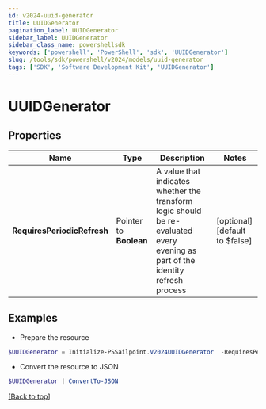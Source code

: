 ```yaml
---
id: v2024-uuid-generator
title: UUIDGenerator
pagination_label: UUIDGenerator
sidebar_label: UUIDGenerator
sidebar_class_name: powershellsdk
keywords: ['powershell', 'PowerShell', 'sdk', 'UUIDGenerator'] 
slug: /tools/sdk/powershell/v2024/models/uuid-generator
tags: ['SDK', 'Software Development Kit', 'UUIDGenerator']
---
```



# UUIDGenerator

## Properties

Name | Type | Description | Notes
------------ | ------------- | ------------- | -------------
**RequiresPeriodicRefresh** |  Pointer to **Boolean** | A value that indicates whether the transform logic should be re-evaluated every evening as part of the identity refresh process | [optional] [default to $false]

## Examples

- Prepare the resource
```powershell
$UUIDGenerator = Initialize-PSSailpoint.V2024UUIDGenerator  -RequiresPeriodicRefresh false
```

- Convert the resource to JSON
```powershell
$UUIDGenerator | ConvertTo-JSON
```


[[Back to top]](#) 

